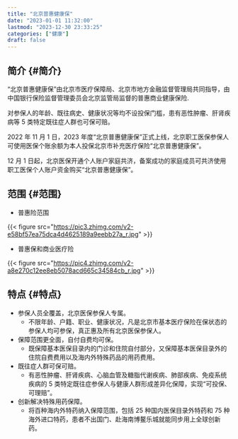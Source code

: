 ```yaml
---
title: "北京普惠健康保"
date: "2023-01-01 11:32:00"
lastmod: "2023-12-30 23:33:25"
categories: ["健康"]
draft: false
---
```


## 简介 {#简介}

“北京普惠健康保”由北京市医疗保障局、北京市地方金融监督管理局共同指导，由中国银行保险监督管理委员会北京监管局监督的普惠商业健康保险.

对参保人的年龄、既往病史、健康状况等均不设投保门槛，患有恶性肿瘤、肝肾疾病等 5 类特定既往症人群也可保可赔。

2022 年 11 月 1 日，2023 年度“北京普惠健康保”正式上线，北京职工医保参保人可使用医保个账余额为本人投保北京市补充医疗保险“北京普惠健康保”。

12 月 1 日起，北京医保开通个人账户家庭共济，备案成功的家庭成员可共济使用职工医保个人账户资金购买“北京普惠健康保”。


## 范围 {#范围}

-   普惠险范围

{{< figure src="https://pic3.zhimg.com/v2-e58bf57ea75dca4d4625189a9eebb27a_r.jpg" >}}

-   普惠保和商业医疗险

{{< figure src="https://pic4.zhimg.com/v2-a8e270c12ee8eb5078acd665c34584cb_r.jpg" >}}


## 特点 {#特点}

-   参保人员全覆盖，北京医保参保人专属。
    -   不限年龄、户籍、职业、健康状况，凡是北京市基本医疗保险在保状态的参保人均可参保，真正惠及所有北京医保参保人。
-   保障范围更全面，自付自费均可保。
    -   既保障基本医保目录内的门诊和住院自付部分，又保障基本医保目录外的住院自费费用以及海内外特殊药品的用药费用。
-   既往症人群可保可赔。
    -   有恶性肿瘤、肝肾疾病、心脑血管及糖脂代谢疾病、肺部疾病、免疫系统疾病的 5 类特定既往症参保人与健康人群形成差异化保障，实现“可投保、可理赔”。
-   创新解决特殊用药保障。
    -   将百种海内外特药纳入保障范围，包括 25 种国内医保目录外特药和 75 种海外进口特药，患者不出国门、赴海南博鳌乐城就能同步用上全球创新药。